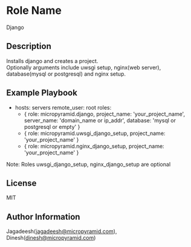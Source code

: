 Role Name
========

Django


Description
-------------------------

Installs django and creates a project.  
Optionally arguments include uwsgi setup, nginx(web server), database(mysql or postgresql) and nginx setup.


Example Playbook
-------------------------

- hosts: servers
  remote_user: root
  roles:
    - { role: micropyramid.django, project_name: 'your_project_name', server_name: 'domain_name or ip_addr', database: 'mysql or postgresql or empty' }
    - { role: micropyramid.uwsgi_django_setup, project_name: 'your_project_name' }
    - { role: micropyramid.nginx_django_setup, project_name: 'your_project_name' }

Note: Roles uwsgi_django_setup, nginx_django_setup are optional

License
-------

MIT


Author Information
------------------

Jagadeesh(jagadeesh@micropyramid.com), Dinesh(dinesh@micropyramid.com)
